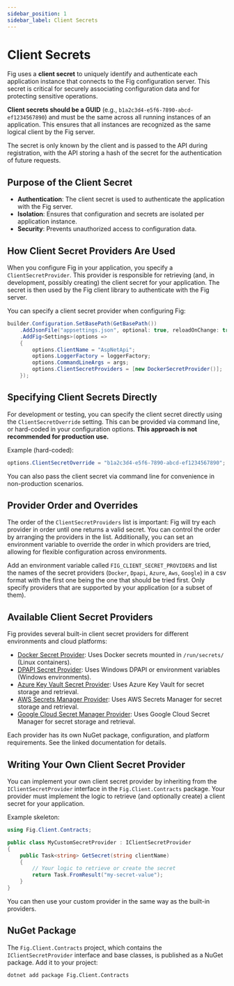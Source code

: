 ```yaml
---
sidebar_position: 1
sidebar_label: Client Secrets
---
```


# Client Secrets

Fig uses a **client secret** to uniquely identify and authenticate each application instance that connects to the Fig configuration server. This secret is critical for securely associating configuration data and for protecting sensitive operations.

**Client secrets should be a GUID** (e.g., `b1a2c3d4-e5f6-7890-abcd-ef1234567890`) and must be the same across all running instances of an application. This ensures that all instances are recognized as the same logical client by the Fig server.

The secret is only known by the client and is passed to the API during registration, with the API storing a hash of the secret for the authentication of future requests.

## Purpose of the Client Secret

- **Authentication**: The client secret is used to authenticate the application with the Fig server.
- **Isolation**: Ensures that configuration and secrets are isolated per application instance.
- **Security**: Prevents unauthorized access to configuration data.

## How Client Secret Providers Are Used

When you configure Fig in your application, you specify a `ClientSecretProvider`. This provider is responsible for retrieving (and, in development, possibly creating) the client secret for your application. The secret is then used by the Fig client library to authenticate with the Fig server.

You can specify a client secret provider when configuring Fig:

```csharp
builder.Configuration.SetBasePath(GetBasePath())
    .AddJsonFile("appsettings.json", optional: true, reloadOnChange: true)
    .AddFig<Settings>(options =>
    {
        options.ClientName = "AspNetApi";
        options.LoggerFactory = loggerFactory;
        options.CommandLineArgs = args;
        options.ClientSecretProviders = [new DockerSecretProvider()];
    });
```


## Specifying Client Secrets Directly

For development or testing, you can specify the client secret directly using the `ClientSecretOverride` setting. This can be provided via command line, or hard-coded in your configuration options. **This approach is not recommended for production use.**

Example (hard-coded):

```csharp
options.ClientSecretOverride = "b1a2c3d4-e5f6-7890-abcd-ef1234567890";
```

You can also pass the client secret via command line for convenience in non-production scenarios.

## Provider Order and Overrides

The order of the `ClientSecretProviders` list is important: Fig will try each provider in order until one returns a valid secret. You can control the order by arranging the providers in the list. Additionally, you can set an environment variable to override the order in which providers are tried, allowing for flexible configuration across environments.

Add an environment variable called `FIG_CLIENT_SECRET_PROVIDERS` and list the names of the secret providers (`Docker`, `Dpapi`, `Azure`, `Aws`, `Google`) in a csv format with the first one being the one that should be tried first. Only specify providers that are supported by your application (or a subset of them).

## Available Client Secret Providers

Fig provides several built-in client secret providers for different environments and cloud platforms:

- [Docker Secret Provider](./2-docker-secret-provider.md): Uses Docker secrets mounted in `/run/secrets/` (Linux containers).
- [DPAPI Secret Provider](./3-dpapi-secret-provider.md): Uses Windows DPAPI or environment variables (Windows environments).
- [Azure Key Vault Secret Provider](./4-azure-secret-provider.md): Uses Azure Key Vault for secret storage and retrieval.
- [AWS Secrets Manager Provider](./5-aws-secret-provider.md): Uses AWS Secrets Manager for secret storage and retrieval.
- [Google Cloud Secret Manager Provider](./6-google-secret-provider.md): Uses Google Cloud Secret Manager for secret storage and retrieval.

Each provider has its own NuGet package, configuration, and platform requirements. See the linked documentation for details.

## Writing Your Own Client Secret Provider

You can implement your own client secret provider by inheriting from the `IClientSecretProvider` interface in the `Fig.Client.Contracts` package. Your provider must implement the logic to retrieve (and optionally create) a client secret for your application.

Example skeleton:

```csharp
using Fig.Client.Contracts;

public class MyCustomSecretProvider : IClientSecretProvider
{
    public Task<string> GetSecret(string clientName)
    {
        // Your logic to retrieve or create the secret
        return Task.FromResult("my-secret-value");
    }
}
```

You can then use your custom provider in the same way as the built-in providers.

## NuGet Package

The `Fig.Client.Contracts` project, which contains the `IClientSecretProvider` interface and base classes, is published as a NuGet package. Add it to your project:

```bash
dotnet add package Fig.Client.Contracts
```

